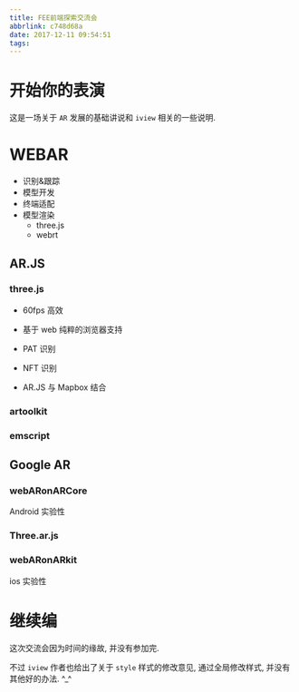 ```yaml
---
title: FEE前端探索交流会
abbrlink: c748d68a
date: 2017-12-11 09:54:51
tags:
---
```



# 开始你的表演

这是一场关于 `AR` 发展的基础讲说和 `iview` 相关的一些说明.

# WEBAR

* 识别&跟踪
* 模型开发
* 终端适配
* 模型渲染
  * three.js
  * webrt
<!--more-->
## AR.JS

### three.js

* 60fps 高效
* 基于 web 纯粹的浏览器支持

* PAT 识别
* NFT 识别
* AR.JS 与 Mapbox 结合

### artoolkit

### emscript

## Google AR

### webARonARCore

Android 实验性

### Three.ar.js

### webARonARkit

ios 实验性

# 继续编

这次交流会因为时间的缘故, 并没有参加完.

不过 `iview` 作者也给出了关于 `style` 样式的修改意见, 通过全局修改样式, 并没有其他好的办法. ^_^